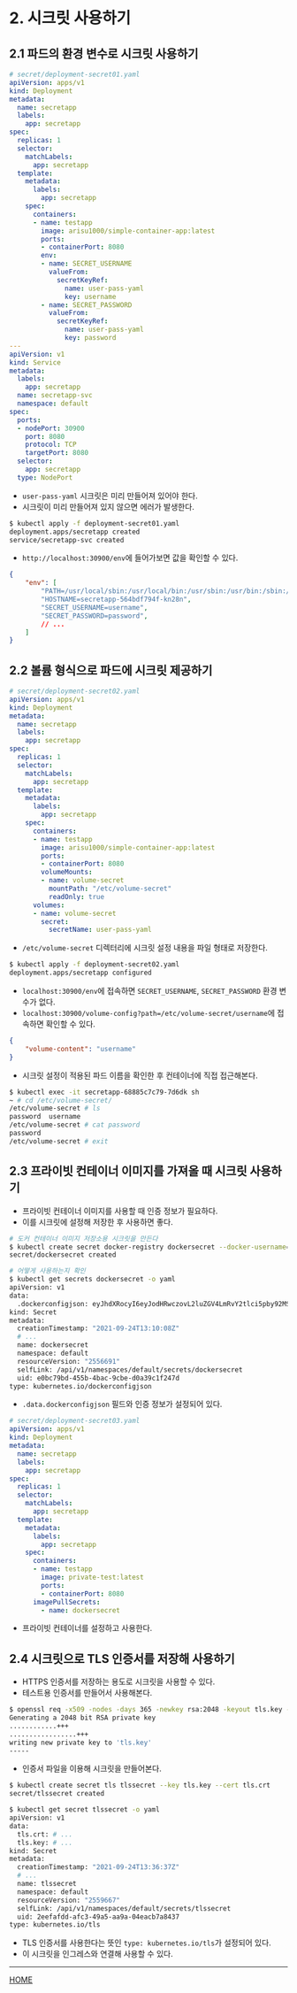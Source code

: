 # 2. 시크릿 사용하기

## 2.1 파드의 환경 변수로 시크릿 사용하기

```yaml
# secret/deployment-secret01.yaml
apiVersion: apps/v1
kind: Deployment
metadata:
  name: secretapp
  labels:
    app: secretapp
spec:
  replicas: 1
  selector:
    matchLabels:
      app: secretapp
  template:
    metadata:
      labels:
        app: secretapp
    spec:
      containers:
      - name: testapp
        image: arisu1000/simple-container-app:latest
        ports:
        - containerPort: 8080
        env:
        - name: SECRET_USERNAME
          valueFrom:
            secretKeyRef:
              name: user-pass-yaml
              key: username
        - name: SECRET_PASSWORD
          valueFrom:
            secretKeyRef:
              name: user-pass-yaml
              key: password
---
apiVersion: v1
kind: Service
metadata:
  labels:
    app: secretapp
  name: secretapp-svc
  namespace: default
spec:
  ports:
  - nodePort: 30900
    port: 8080
    protocol: TCP
    targetPort: 8080
  selector:
    app: secretapp
  type: NodePort
```

- `user-pass-yaml` 시크릿은 미리 만들어져 있어야 한다.
- 시크릿이 미리 만들어져 있지 않으면 에러가 발생한다.

```zsh
$ kubectl apply -f deployment-secret01.yaml 
deployment.apps/secretapp created
service/secretapp-svc created
```

- `http://localhost:30900/env`에 들어가보면 값을 확인할 수 있다.

```json
{
    "env": [
        "PATH=/usr/local/sbin:/usr/local/bin:/usr/sbin:/usr/bin:/sbin:/bin",
        "HOSTNAME=secretapp-564bdf794f-kn28n",
        "SECRET_USERNAME=username",
        "SECRET_PASSWORD=password",
        // ...
    ]
}
```

## 2.2 볼륨 형식으로 파드에 시크릿 제공하기

```yaml
# secret/deployment-secret02.yaml
apiVersion: apps/v1
kind: Deployment
metadata:
  name: secretapp
  labels:
    app: secretapp
spec:
  replicas: 1
  selector:
    matchLabels:
      app: secretapp
  template:
    metadata:
      labels:
        app: secretapp
    spec:
      containers:
      - name: testapp
        image: arisu1000/simple-container-app:latest
        ports:
        - containerPort: 8080
        volumeMounts:
        - name: volume-secret
          mountPath: "/etc/volume-secret"
          readOnly: true
      volumes:
      - name: volume-secret
        secret:
          secretName: user-pass-yaml
```

- `/etc/volume-secret` 디렉터리에 시크릿 설정 내용을 파일 형태로 저장한다.

```zsh
$ kubectl apply -f deployment-secret02.yaml 
deployment.apps/secretapp configured
```

- `localhost:30900/env`에 접속하면 `SECRET_USERNAME`, `SECRET_PASSWORD` 환경 변수가 없다.
- `localhost:30900/volume-config?path=/etc/volume-secret/username`에 접속하면 확인할 수 있다.

```json
{
    "volume-content": "username"
}
```

- 시크릿 설정이 적용된 파드 이름을 확인한 후 컨테이너에 직접 접근해본다.

```zsh
$ kubectl exec -it secretapp-68885c7c79-7d6dk sh
~ # cd /etc/volume-secret/
/etc/volume-secret # ls
password  username
/etc/volume-secret # cat password 
password
/etc/volume-secret # exit
```

## 2.3 프라이빗 컨테이너 이미지를 가져올 때 시크릿 사용하기

- 프라이빗 컨테이너 이미지를 사용할 때 인증 정보가 필요하다.
- 이를 시크릿에 설정해 저장한 후 사용하면 좋다.

```zsh
# 도커 컨테이너 이미지 저장소용 시크릿을 만든다
$ kubectl create secret docker-registry dockersecret --docker-username=USERNAME --docker-password=PASSWORD --docker-email=EMAIL --docker-server=https://index.docker.io/v1/
secret/dockersecret created

# 어떻게 사용하는지 확인
$ kubectl get secrets dockersecret -o yaml
apiVersion: v1
data:
  .dockerconfigjson: eyJhdXRocyI6eyJodHRwczovL2luZGV4LmRvY2tlci5pby92MS8iOnsidXNlcm5hbWUiOiJVU0VSTkFNRSIsInBhc3N3b3JkIjoiUEFTU1dPUkQiLCJlbWFpbCI6IkVNQUlMIiwiYXV0aCI6IlZWTkZVazVCVFVVNlVFRlRVMWRQVWtRPSJ9fX0=
kind: Secret
metadata:
  creationTimestamp: "2021-09-24T13:10:08Z"
  # ...
  name: dockersecret
  namespace: default
  resourceVersion: "2556691"
  selfLink: /api/v1/namespaces/default/secrets/dockersecret
  uid: e0bc79bd-455b-4bac-9cbe-d0a39c1f247d
type: kubernetes.io/dockerconfigjson
```

- `.data.dockerconfigjson` 필드와 인증 정보가 설정되어 있다.

```yaml
# secret/deployment-secret03.yaml
apiVersion: apps/v1
kind: Deployment
metadata:
  name: secretapp
  labels:
    app: secretapp
spec:
  replicas: 1
  selector:
    matchLabels:
      app: secretapp
  template:
    metadata:
      labels:
        app: secretapp
    spec:
      containers:
      - name: testapp
        image: private-test:latest
        ports:
        - containerPort: 8080
      imagePullSecrets:
        - name: dockersecret
```

- 프라이빗 컨테이너를 설정하고 사용한다.

## 2.4 시크릿으로 TLS 인증서를 저장해 사용하기

- HTTPS 인증서를 저장하는 용도로 시크릿을 사용할 수 있다.
- 테스트용 인증서를 만들어서 사용해본다.

```zsh
$ openssl req -x509 -nodes -days 365 -newkey rsa:2048 -keyout tls.key -out tls.crt -subj "/CN=example.com"
Generating a 2048 bit RSA private key
............+++
.................+++
writing new private key to 'tls.key'
-----
```

- 인증서 파일을 이용해 시크릿을 만들어본다.

```zsh
$ kubectl create secret tls tlssecret --key tls.key --cert tls.crt
secret/tlssecret created

$ kubectl get secret tlssecret -o yaml
apiVersion: v1
data:
  tls.crt: # ...
  tls.key: # ...
kind: Secret
metadata:
  creationTimestamp: "2021-09-24T13:36:37Z"
  # ...
  name: tlssecret
  namespace: default
  resourceVersion: "2559667"
  selfLink: /api/v1/namespaces/default/secrets/tlssecret
  uid: 2eefafdd-afc3-49a5-aa9a-04eacb7a8437
type: kubernetes.io/tls
```

- TLS 인증서를 사용한다는 뜻인 `type: kubernetes.io/tls`가 설정되어 있다.
- 이 시크릿을 인그레스와 연결해 사용할 수 있다.

-----
[HOME](./index.md)
